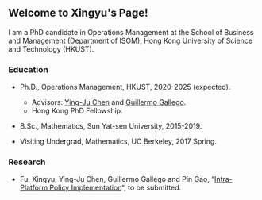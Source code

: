 ## Welcome to Xingyu's Page!
I am a PhD candidate in Operations Management at the School of Business and Management (Department of ISOM), Hong Kong University of Science and Technology (HKUST).

### Education
- Ph.D., Operations Management, HKUST, 2020-2025 (expected).
  - Advisors: [Ying-Ju Chen](https://imchen.people.ust.hk/) and [Guillermo Gallego](https://ieda.ust.hk/dfaculty/ggallego/).
  - Hong Kong PhD Fellowship.
 
- B.Sc., Mathematics, Sun Yat-sen University, 2015-2019.

- Visiting Undergrad, Mathematics, UC Berkeley, 2017 Spring.

### Research
- Fu, Xingyu, Ying-Ju Chen, Guillermo Gallego and Pin Gao, “[Intra-Platform Policy Implementation](https://papers.ssrn.com/sol3/papers.cfm?abstract_id=3831733)“, to be submitted.
